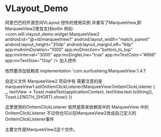 # VLayout_Demo
阿里巴巴的开源空间VLayout 控件的使用实例 并重写了MarqueeView,即MarqueeView2使其支持kotlin
例如:
<com.will.vlayout_demo.widget.MarqueeView2
                android:id="@+id/marqueeView1"
                android:layout_width="match_parent"
                android:layout_height="20dp"
                android:layout_marginLeft="6dp"
                app:mvAnimDuration="1000"
                app:mvDirection="bottom_to_top"
                app:mvInterval="3000"
                app:mvSingleLine="true"
                app:mvTextColor="#666"
                app:mvTextSize="12sp" />
加入控件

依然要添加依赖库 implementation 'com.sunfusheng:MarqueeView:1.4.1'

自定义文件 MarqueeView2 项目中有
需要注意的是 
   marqueeView1.setOnItemClickListener(MarqueeView.OnItemClickListener { _, textView -> Toast.makeText(applicationContext, textView.text.toString(), Toast.LENGTH_SHORT).show() })
   
   这里使用的OnItemClickListener 依然是原来依赖库中的 MarqueeView 中的OnItemClickListener  不过你也可以在MarqueeView2改成自己定义的OnItemClickListener事件
   
   主要文件是MarqueeView2这个文件。
